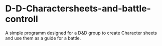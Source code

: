 # D-D-Charactersheets-and-battle-controll
A simple programm designed for a D&amp;D group to create Character sheets and use them as a guide for a battle.
